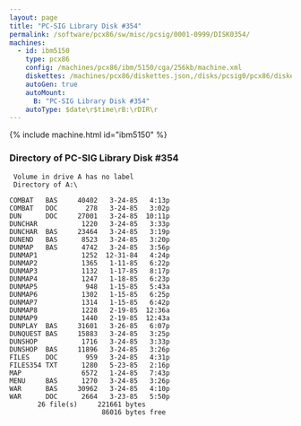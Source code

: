 ```yaml
---
layout: page
title: "PC-SIG Library Disk #354"
permalink: /software/pcx86/sw/misc/pcsig/0001-0999/DISK0354/
machines:
  - id: ibm5150
    type: pcx86
    config: /machines/pcx86/ibm/5150/cga/256kb/machine.xml
    diskettes: /machines/pcx86/diskettes.json,/disks/pcsig0/pcx86/diskettes.json
    autoGen: true
    autoMount:
      B: "PC-SIG Library Disk #354"
    autoType: $date\r$time\rB:\rDIR\r
---
```


{% include machine.html id="ibm5150" %}

### Directory of PC-SIG Library Disk #354

     Volume in drive A has no label
     Directory of A:\

    COMBAT   BAS     40402   3-24-85   4:13p
    COMBAT   DOC       278   3-24-85   3:02p
    DUN      DOC     27001   3-24-85  10:11p
    DUNCHAR           1220   3-24-85   3:33p
    DUNCHAR  BAS     23464   3-24-85   3:19p
    DUNEND   BAS      8523   3-24-85   3:20p
    DUNMAP   BAS      4742   3-24-85   3:56p
    DUNMAP1           1252  12-31-84   4:24p
    DUNMAP2           1365   1-11-85   6:22p
    DUNMAP3           1132   1-17-85   8:17p
    DUNMAP4           1247   1-18-85   6:23p
    DUNMAP5            948   1-15-85   5:43a
    DUNMAP6           1302   1-15-85   6:25p
    DUNMAP7           1314   1-15-85   6:42p
    DUNMAP8           1228   2-19-85  12:36a
    DUNMAP9           1440   2-19-85  12:43a
    DUNPLAY  BAS     31601   3-26-85   6:07p
    DUNQUEST BAS     15883   3-24-85   3:25p
    DUNSHOP           1716   3-24-85   3:33p
    DUNSHOP  BAS     11896   3-24-85   3:26p
    FILES    DOC       959   3-24-85   4:31p
    FILES354 TXT      1280   5-23-85   2:16p
    MAP               6572   1-24-85   7:43p
    MENU     BAS      1270   3-24-85   3:26p
    WAR      BAS     30962   3-24-85   4:10p
    WAR      DOC      2664   3-23-85   5:50p
           26 file(s)     221661 bytes
                           86016 bytes free
